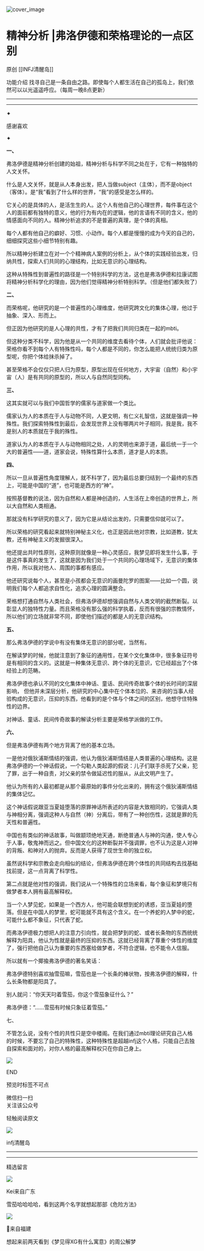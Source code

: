 ![cover_image](https://mmbiz.qlogo.cn/mmbiz_jpg/DZCdtia4bJxoxFMFQssULvBm1PickibbpVt96dOGukYVvdPV2AAlRY2w9AgLGhz55Uk8XRh6OTmOy48O1SEgJZt7Q/0?wx_fmt=jpeg)

#  精神分析 |弗洛伊德和荣格理论的一点区别

原创  [[INFJ清醒岛]]  





功能介绍  找寻自己是一条自由之路。即使每个人都生活在自己的孤岛上，我们依然可以以光遥遥呼应。（每周一晚8点更新）

__ __

__ _ _

✦

  



感谢喜欢

✦

**一、**  

弗洛伊德是精神分析创建的始祖，精神分析与科学不同之处在于，它有一种独特的人文关怀。

什么是人文关怀，就是从人本身出发，把人当做subject（主体），而不是object（客体）。是“我”看到了什么样的世界，“我”的感受是怎么样的。

它关心的是具体的人，是活生生的人。这个人有他自己的心理世界，每件事在这个人的面前都有独特的意义，他的行为有内在的逻辑，他的言语有不同的含义，他的情感面向不同的人。精神分析追求的不是普遍的真理，是个体的真相。

每个人都有他自己的癖好、习惯、小动作。每个人都是慢慢的成为今天的自己的，细细探究这些小细节特别有趣。

所以精神分析建立在对一个个精神病人案例的分析上，从个体的实践经验出发，归纳共性，探索人们共同的心理结构，比如无意识的心理结构。

这种从特殊性到普遍性的路径是一个特别科学的方法，这也是弗洛伊德和拉康试图将精神分析科学化的理由，因为他们觉得精神分析特别科学。（但是他们都失败了）

**二、**

而荣格呢，他研究的是一个普遍性的心理维度，他研究跨文化的集体心理，他过于抽象、深入、形而上。

但正因为他研究的是人心理的共性，才有了把我们共同归类在一起的mbti。

但这种分类不科学，因为他是从一个共同的维度去看待个体，人们就会批评他说：荣格你看不到每个人有特殊性吗，每个人都是不同的，你怎么能把人统统归类为原型呢，你把个体给抹杀掉了。

甚至荣格不会仅仅只把人归为原型，原型出现在任何地方，大宇宙（自然）和小宇宙（人）是有共同的原型的，所以人与自然同型同构。

**三、**

这其实就可以与我们中国哲学的儒家与道家做一个类比。

儒家认为人的本质在于人与动物不同，人更文明，有仁义礼智信，这就是强调一种殊性。我们探索特殊性到最后，会发现世界上没有哪两片叶子相同，我是我，我不是别人的本质就在于我的殊性。

道家认为人的本质在于人与动物相同之处，人的灵明也来源于道，最后统一于一个大的普遍性——道，道家会说，特殊性算什么本质，道才是人的本质。

**四、**

所以一旦从普遍性角度理解人，就不科学了，因为最后总要归结到一个最终的东西上，可能是中国的“道”，也可能是西方的“神”。

按照基督教的说法，因为自然和人都是神创造的，人生活在上帝创造的世界上，所以大自然和人类相通。

那就没有科学研究的意义了，因为它是从结论出发的，只需要信仰就可以了。

所以荣格的研究看起来就特别神秘主义化，也正是因此他对宗教，比如道教，犹太教，还有神秘主义的发掘很深入。

他还提出共时性原则，这种原则就像是一种心灵感应，我梦见即将发生什么事，于是这件事真的发生了，这就是因为我们处于一个共同的心理场域下，无意识的集体作用，所以我对他人、周围的事都有感应。

他还研究说每个人，甚至是小孩都会无意识的画曼陀罗的图案——比如一个圆，说明我们每个人都追求自性化，追求心理的圆满整合。

荣格想打通自然与人类社会，但弗洛伊德却想强调自然与人类文明的截然断裂。以彰显人的独特性力量。而且荣格没有那么强的科学执着，反而有很强的宗教情怀，所以他们的立场就非常不同，即使他们描述的都是人的无意识结构。

**五、**

那么弗洛伊德的学说中有没有集体无意识的部分呢，当然有。

在解读梦的时候，他就注意到了象征的通用性，在某个文化集体中，很多象征符号是有相同的含义的。这就是一种集体无意识、跨个体的无意识，它已经超出了个体经验上的范畴。

弗洛伊德也承认不同的文化集体中神话、童话、民间传奇故事个体的长时间的深层影响，
但他并未深层分析，他研究的中心集中在个体本位的、来咨询的当事人经验构成的无意识，压抑的东西，他看到的是个体与个体之间的区别，他想守住特殊性的边界。

对神话、童话、民间传奇故事的解读分析主要是荣格学派做的工作。

**六、**

但是弗洛伊德有两个地方背离了他的基本立场。

一是他对俄狄浦斯情结的强调，他认为俄狄浦斯情结是人类普遍的心理结构。这是弗洛伊德的一个神话假说，一个勾勒人类起源的假说：儿子们联手杀死了父亲，犯了罪，出于一种自责，对父亲的禁令做延迟性的服从，从此文明产生了。

他认为所有的人最初都是从那个最原始的事件分化出来的，拥有这个俄狄浦斯情结的集体记忆。

这个神话假说跟亚当夏娃堕落的原罪神话所表述的内容是大致相同的，它强调人类与神相分离，强调这种人与自然（神）分离后，带有了一种创伤性，这就是罪的先天性和普遍性。

中国也有类似的神话故事，叫做颛顼绝地天通，断绝普通人与神的沟通，使人专心于人事，敬鬼神而远之。但中国文化的这种断裂并不强调罪，也不认为这是人对神的背叛、和神对人的抛弃。反而是人获得了现世生命的独立权。

虽然说科学和宗教会走向相似的结论，但弗洛伊德在跨个体性的共同结构去找基础找前提，这一点背离了科学性。

第二点就是他对性的强调，我们说从一个特殊性的立场来看，每个象征和梦境只有做梦者本人拥有最高解释权。

当一个人梦见蛇，如果是一个西方人，他可能会联想到蛇的诱惑，亚当夏娃的堕落。但是在中国人的梦里，蛇可能就不具有这个含义。在一个养蛇的人梦中的蛇，可能什么都不象征，只代表了蛇。

而弗洛伊德极力想把人的注意力引向性，就会把梦到的蛇、或者长条物的东西统统解释为阳具，他认为性就是最终的压抑的东西。这就已经背离了尊重个体性的维度了，强行把他自己认为重要的东西塞给做梦者，不符合逻辑，也不能令人信服。

所以就有一个揶揄弗洛伊德的著名笑话：

弗洛伊德特别喜欢抽雪茄嘛，雪茄也是一个长条的棒状物，按弗洛伊德的解释，什么长条物都是阳具了。

别人就问：“你天天叼着雪茄，你这个雪茄象征什么？”

弗洛伊德：“……雪茄有时候只象征着雪茄。”

七、

不管怎么说，没有个性的共性只是空中楼阁。在我们通过mbti理论研究自己人格的时候，不要忘了自己的特殊性，这种特殊性是超越infj这个人格，只能自己去独自探索和面对的，对你人格的最高解释权只在你自己身上。

  

![](https://mmbiz.qpic.cn/mmbiz_gif/7FiadXCUBpqt43ySAFleQonQAWQDMwvCPOiaiaFlUYSG8ibicVqc4d5rBa4niaAWr9DmauJ43FCich2gaNDU6PiaKZQf6w/640?wx_fmt=gif)

END  

预览时标签不可点

微信扫一扫  
关注该公众号



轻触阅读原文

![](http://mmbiz.qpic.cn/mmbiz_png/DZCdtia4bJxpcRrqEcIicNn7icChObS1Eqm6u2hlN1LGAHvlMHZg6O2a3A47KdeC6IqvVTuryNZQpDFQ1LX3JvT9w/0?wx_fmt=png)

infj清醒岛







****



****





精选留言

![](http://mmsns.qpic.cn/mmsns/iaxNB5XaibCeLTYWIUGCYm7cS1kFxTx4ibUSEBZJ6VnOdXPDItJ9PaGRg/0)

Kei来自广东

雪茄哈哈哈哈，看到这两个名字就想起那部《危险方法》

![](http://mmsns.qpic.cn/mmsns/iaxNB5XaibCeLTYWIUGCYm7cS1kFxTx4ibUSEBZJ6VnOdXPDItJ9PaGRg/0)

💭来自福建

想起来前两天看到《梦见得XG有什么寓意》的周公解梦

